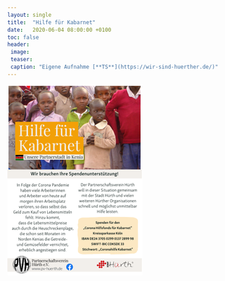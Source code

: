 ```yaml
---
layout: single
title:  "Hilfe für Kabarnet"
date:   2020-06-04 08:00:00 +0100
toc: false
header:
 image: 
 teaser: 
 caption: "Eigene Aufnahme [**TS**](https://wir-sind-huerther.de/)"
---
```


![Kabarnet](/assets/images/2020-06-05-Kabarnet.png)

